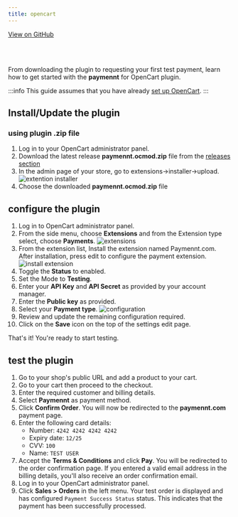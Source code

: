 ```yaml
---
title: opencart
---
```


<a className="button button--primary button--large" href="https://github.com/paymennt/opencart"> View on GitHub </a>

<br />
<br />

From downloading the plugin to requesting your first test payment, learn how to get started with the **paymennt** for OpenCart plugin.

:::info
This guide assumes that you have already [set up OpenCart](https://docs.opencart.com/installation/).
:::

## Install/Update the plugin

### using plugin .zip file

1. Log in to your OpenCart administrator panel.
2. Download the latest release **paymennt.ocmod.zip** file from the [releases section](https://github.com/paymennt/opencart/releases/latest)
3. In the admin page of your store, go to extensions->installer->upload. 
   ![extention installer](/img/docs/integrate/ecomm/opencart/opencart-0.png)
4. Choose the downloaded **paymennt.ocmod.zip** file

## configure the plugin

1. Log in to OpenCart administrator panel.
2. From the side menu, choose **Extensions** and from the Extension type select, choose **Payments**.
   ![extensions](/img/docs/integrate/ecomm/opencart/opencart-1.png)
3. From the extension list, Install the extension named Paymennt.com. After installation, press edit to configure the payment extension.
   ![install extension](/img/docs/integrate/ecomm/opencart/opencart-3.png)
4. Toggle the **Status** to enabled.
5. Set the Mode to **Testing**.
6. Enter your **API Key** and **API Secret** as provided by your account manager.
7. Enter the **Public key** as provided.
8. Select your **Payment type**.
   ![configuration](/img/docs/integrate/ecomm/opencart/opencart-4.png)
9. Review and update the remaining configuration required.
10. Click on the **Save** icon on the top of the settings edit page.

That's it! You're ready to start testing.

## test the plugin

1. Go to your shop's public URL and add a product to your cart.
2. Go to your cart then proceed
   to the checkout.
3. Enter the required customer and billing details.
4. Select **Paymennt** as payment method.
5. Click **Confirm Order**. You will now be redirected to the **paymennt.com** payment page.
6. Enter the following card details:
   - Number: `4242 4242 4242 4242`
   - Expiry date: `12/25`
   - CVV: `100`
   - Name: `TEST USER`
7. Accept the **Terms & Conditions** and click **Pay**. You will be redirected to the order confirmation page. If you entered a valid email address in the billing details, you'll also receive an order confirmation email.
8. Log in to your OpenCart administrator panel.
9. Click **Sales > Orders** in the left menu. Your test order is displayed and has configured `Payment Success Status` status. This indicates that the payment has been successfully processed.
